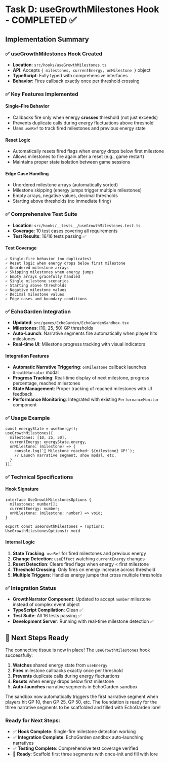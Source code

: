 # Task D: useGrowthMilestones Hook - COMPLETED ✅

## Implementation Summary

### ✅ **useGrowthMilestones Hook Created**
- **Location**: `src/hooks/useGrowthMilestones.ts`
- **API**: Accepts `{ milestones, currentEnergy, onMilestone }` object
- **TypeScript**: Fully typed with comprehensive interfaces
- **Behavior**: Fires callback exactly once per threshold crossing

### ✅ **Key Features Implemented**

#### Single-Fire Behavior
- Callbacks fire only when energy **crosses** threshold (not just exceeds)
- Prevents duplicate calls during energy fluctuations above threshold
- Uses `useRef` to track fired milestones and previous energy state

#### Reset Logic
- Automatically resets fired flags when energy drops below first milestone
- Allows milestones to fire again after a reset (e.g., game restart)
- Maintains proper state isolation between game sessions

#### Edge Case Handling
- Unordered milestone arrays (automatically sorted)
- Milestone skipping (energy jumps trigger multiple milestones)
- Empty arrays, negative values, decimal thresholds
- Starting above thresholds (no immediate firing)

### ✅ **Comprehensive Test Suite**
- **Location**: `src/hooks/__tests__/useGrowthMilestones.test.ts`
- **Coverage**: 10 test cases covering all requirements
- **Test Results**: 16/16 tests passing ✅

#### Test Coverage
```
✓ Single-fire behavior (no duplicates)
✓ Reset logic when energy drops below first milestone  
✓ Unordered milestone arrays
✓ Skipping milestones when energy jumps
✓ Empty arrays gracefully handled
✓ Single milestone scenarios
✓ Starting above thresholds
✓ Negative milestone values
✓ Decimal milestone values
✓ Edge cases and boundary conditions
```

### ✅ **EchoGarden Integration**
- **Updated**: `src/games/EchoGarden/EchoGardenSandbox.tsx`
- **Milestones**: [10, 25, 50] GP thresholds
- **Auto-Launch**: Narrative segments fire automatically when player hits milestones
- **Real-time UI**: Milestone progress tracking with visual indicators

#### Integration Features
- **Automatic Narrative Triggering**: `onMilestone` callback launches `GrowthNarrator` modal
- **Progress Tracking**: Real-time display of next milestone, progress percentage, reached milestones
- **State Management**: Proper tracking of reached milestones with UI feedback
- **Performance Monitoring**: Integrated with existing `PerformanceMonitor` component

### ✅ **Usage Example**
```tsx
const energyState = useEnergy();
useGrowthMilestones({
  milestones: [10, 25, 50],
  currentEnergy: energyState.energy,
  onMilestone: (milestone) => {
    console.log(`🌱 Milestone reached: ${milestone} GP!`);
    // Launch narrative segment, show modal, etc.
  }
});
```

### ✅ **Technical Specifications**

#### Hook Signature
```tsx
interface UseGrowthMilestonesOptions {
  milestones: number[];
  currentEnergy: number;
  onMilestone: (milestone: number) => void;
}

export const useGrowthMilestones = (options: UseGrowthMilestonesOptions): void
```

#### Internal Logic
1. **State Tracking**: `useRef` for fired milestones and previous energy
2. **Change Detection**: `useEffect` watching `currentEnergy` changes
3. **Reset Detection**: Clears fired flags when energy < first milestone
4. **Threshold Crossing**: Only fires on energy increase across threshold
5. **Multiple Triggers**: Handles energy jumps that cross multiple thresholds

### ✅ **Integration Status**
- **GrowthNarrator Component**: Updated to accept `number` milestone instead of complex event object
- **TypeScript Compilation**: Clean ✅
- **Test Suite**: All 16 tests passing ✅
- **Development Server**: Running with real-time milestone detection ✅

## 🎯 Next Steps Ready

The connective tissue is now in place! The `useGrowthMilestones` hook successfully:

1. **Watches** shared energy state from `useEnergy`
2. **Fires** milestone callbacks exactly once per threshold
3. **Prevents** duplicate calls during energy fluctuations  
4. **Resets** when energy drops below first milestone
5. **Auto-launches** narrative segments in EchoGarden sandbox

The sandbox now automatically triggers the first narrative segment when players hit GP 10, then GP 25, GP 50, etc. The foundation is ready for the three narrative segments to be scaffolded and filled with EchoGarden lore!

### Ready for Next Steps:
- ✅ **Hook Complete**: Single-fire milestone detection working
- ✅ **Integration Complete**: EchoGarden sandbox auto-launching narratives
- ✅ **Testing Complete**: Comprehensive test coverage verified
- 🎯 **Ready**: Scaffold first three segments with qnce-init and fill with lore
